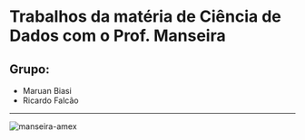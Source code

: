 # Trabalhos da matéria de Ciência de Dados com o Prof. Manseira

## Grupo:
- Maruan Biasi
- Ricardo Falcão

------------------------

![manseira-amex](https://github.com/user-attachments/assets/93d596ee-832b-4b37-92bb-f81945270a8a)




